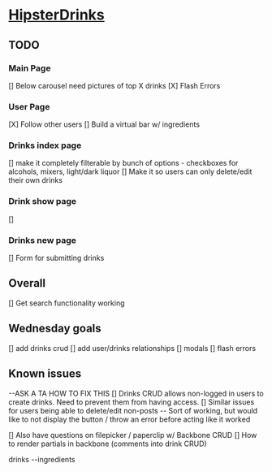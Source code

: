 # [HipsterDrinks](http://www.hipsterdrinks.com)

## TODO

### Main Page
[] Below carousel need pictures of top X drinks
[X] Flash Errors

### User Page
[X] Follow other users
[] Build a virtual bar w/ ingredients

### Drinks index page
[] make it completely filterable by bunch of options - checkboxes for alcohols, mixers, light/dark liquor
[] Make it so users can only delete/edit their own drinks

### Drink show page
[]

### Drinks new page
[] Form for submitting drinks

## Overall
[] Get search functionality working


## Wednesday goals
[] add drinks crud
[] add user/drinks relationships
[] modals
[] flash errors

## Known issues
--ASK A TA HOW TO FIX THIS
[] Drinks CRUD allows non-logged in users to create drinks. Need to prevent them from having access.
[] Similar issues for users being able to delete/edit non-posts
-- Sort of working, but would like to not display the button / throw an error before acting like it worked

[] Also have questions on filepicker / paperclip w/ Backbone CRUD
[] How to render partials in backbone (comments into drink CRUD)


drinks
--ingredients